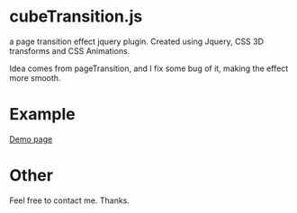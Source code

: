 # cubeTransition.js

a page transition effect jquery plugin. Created using Jquery, CSS 3D transforms and CSS Animations.

Idea comes from pageTransition, and I fix some bug of it, making the effect more smooth.

# Example

[Demo page](https://html50.github.io/cubeTransition.js/)

# Other

Feel free to contact me. Thanks.

